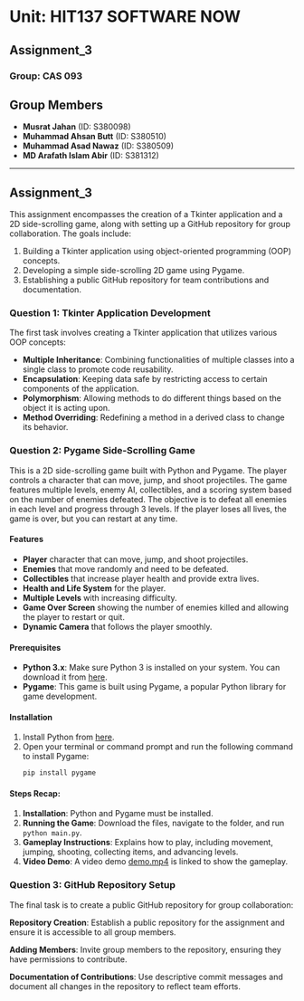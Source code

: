 #  Unit: HIT137 SOFTWARE NOW

## Assignment_3

### Group: CAS 093

## Group Members

- **Musrat Jahan** (ID: S380098)
- **Muhammad Ahsan Butt** (ID: S380510)
- **Muhammad Asad Nawaz** (ID: S380509)
- **MD Arafath Islam Abir** (ID: S381312)
   
---
## Assignment_3
This assignment encompasses the creation of a Tkinter application and a 2D side-scrolling game, along with setting up a GitHub repository for group collaboration. The goals include:

1. Building a Tkinter application using object-oriented programming (OOP) concepts.
2. Developing a simple side-scrolling 2D game using Pygame.
3. Establishing a public GitHub repository for team contributions and documentation.

### Question 1: Tkinter Application Development
The first task involves creating a Tkinter application that utilizes various OOP concepts:

- **Multiple Inheritance**: Combining functionalities of multiple classes into a single class to promote code reusability.
- **Encapsulation**: Keeping data safe by restricting access to certain components of the application.
- **Polymorphism**: Allowing methods to do different things based on the object it is acting upon.
- **Method Overriding**: Redefining a method in a derived class to change its behavior.

### Question 2: Pygame Side-Scrolling Game

This is a 2D side-scrolling game built with Python and Pygame. The player controls a character that can move, jump, and shoot projectiles. The game features multiple levels, enemy AI, collectibles, and a scoring system based on the number of enemies defeated. The objective is to defeat all enemies in each level and progress through 3 levels. If the player loses all lives, the game is over, but you can restart at any time.

#### Features
- **Player** character that can move, jump, and shoot projectiles.
- **Enemies** that move randomly and need to be defeated.
- **Collectibles** that increase player health and provide extra lives.
- **Health and Life System** for the player.
- **Multiple Levels** with increasing difficulty.
- **Game Over Screen** showing the number of enemies killed and allowing the player to restart or quit.
- **Dynamic Camera** that follows the player smoothly.
  
#### Prerequisites
- **Python 3.x**: Make sure Python 3 is installed on your system. You can download it from [here](https://www.python.org/downloads/).
- **Pygame**: This game is built using Pygame, a popular Python library for game development.

#### Installation
1. Install Python from [here](https://www.python.org/downloads/).
2. Open your terminal or command prompt and run the following command to install Pygame:
   ```bash
   pip install pygame
   
#### Steps Recap:
1. **Installation**: Python and Pygame must be installed.
2. **Running the Game**: Download the files, navigate to the folder, and run `python main.py`.
3. **Gameplay Instructions**: Explains how to play, including movement, jumping, shooting, collecting items, and advancing levels.
4. **Video Demo**: A video demo [demo.mp4](https://github.com/Musrat-Jahan/HIT137_Assignment_3/raw/main/demo.mp4) is linked to show the gameplay.


### Question 3: GitHub Repository Setup
The final task is to create a public GitHub repository for group collaboration:

**Repository Creation**: Establish a public repository for the assignment and ensure it is accessible to all group members.

**Adding Members**: Invite group members to the repository, ensuring they have permissions to contribute.

**Documentation of Contributions**: Use descriptive commit messages and document all changes in the repository to reflect team efforts.





